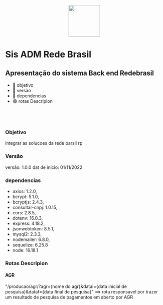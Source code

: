 <div align="center">
  <img height="100rem" src="https://redebrasilrp.com.br/_assets/img/rede-brasil-rp--green.png"/>
</div>

<div style="margin-bottom: 5rem">

# Sis ADM Rede Brasil

## Apresentação do sistema Back end Redebrasil

- 🔭 objetivo 
- 🤖 versão 
- 🌱 dependencias
- 😄 rotas Descripion

</div>

### Objetivo

integrar as solucoes da rede barsil rp 



### Versão

versão: 1.0.0
dat de inicio: 01/11/2022


### dependencias

 - axios: 1.2.0,
 - bcrypt: 5.1.0,
 - bcryptjs: 2.4.3,
 - consultar-cnpj: 1.0.15,
 - cors: 2.8.5,
 - dotenv: 16.0.3,
 - express: 4.18.2,
 - jsonwebtoken: 8.5.1,
 - mysql2: 2.3.3,
 - nodemailer: 6.8.0,
 - sequelize: 6.25.8
 - node: 16.18.1


### Rotas Descripion

#### AGR

"/producao/agr/?agr={nome do agr}&datai={data inicial de pesquisa}&dataf={data final de pesquisa}" ==> rota responsavel por trazer um resultado de pesquisa de pagamentos em aberto por AGR